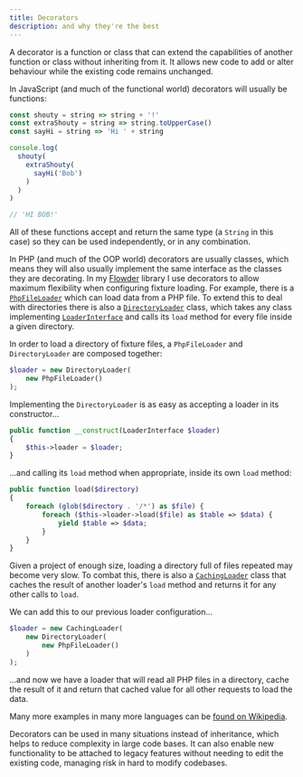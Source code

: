 ```yaml
---
title: Decorators
description: and why they're the best
---
```

A decorator is a function or class that can extend the capabilities of another function or class without inheriting from it. It allows new code to add or alter behaviour while the existing code remains unchanged.

In JavaScript (and much of the functional world) decorators will usually be functions:

```js
const shouty = string => string + '!'
const extraShouty = string => string.toUpperCase()
const sayHi = string => 'Hi ' + string

console.log(
  shouty(
    extraShouty(
      sayHi('Bob')
    )
  )
)

// 'HI BOB!'
```

All of these functions accept and return the same type (a `String` in this case) so they can be used independently, or in any combination.

In PHP (and much of the OOP world) decorators are usually classes, which means they will also usually implement the same interface as the classes they are decorating. In my [Flowder](https://github.com/imjoehaines/flowder) library I use decorators to allow maximum flexibility when configuring fixture loading. For example, there is a [`PhpFileLoader`](https://github.com/imjoehaines/flowder/blob/145ad96abd049ab4dc30427c374578001359e73f/src/Loader/PhpFileLoader.php) which can load data from a PHP file. To extend this to deal with directories there is also a [`DirectoryLoader`](https://github.com/imjoehaines/flowder/blob/145ad96abd049ab4dc30427c374578001359e73f/src/Loader/DirectoryLoader.php) class, which takes any class implementing [`LoaderInterface`](https://github.com/imjoehaines/flowder/blob/145ad96abd049ab4dc30427c374578001359e73f/src/Loader/LoaderInterface.php) and calls its `load` method for every file inside a given directory.

In order to load a directory of fixture files, a `PhpFileLoader` and `DirectoryLoader` are composed together:

```php
$loader = new DirectoryLoader(
    new PhpFileLoader()
);
```

Implementing the `DirectoryLoader` is as easy as accepting a loader in its constructor&hellip;

```php
public function __construct(LoaderInterface $loader)
{
    $this->loader = $loader;
}
```

&hellip;and calling its `load` method when appropriate, inside its own `load` method:

```php
public function load($directory)
{
    foreach (glob($directory . '/*') as $file) {
        foreach ($this->loader->load($file) as $table => $data) {
            yield $table => $data;
        }
    }
}
```

Given a project of enough size, loading a directory full of files repeated may become very slow. To combat this, there is also a [`CachingLoader`](https://github.com/imjoehaines/flowder/blob/145ad96abd049ab4dc30427c374578001359e73f/src/Loader/CachingLoader.php) class that caches the result of another loader's `load` method and returns it for any other calls to `load`.

We can add this to our previous loader configuration&hellip;

```php
$loader = new CachingLoader(
    new DirectoryLoader(
        new PhpFileLoader()
    )
);
```

&hellip;and now we have a loader that will read all PHP files in a directory, cache the result of it and return that cached value for all other requests to load the data.

Many more examples in many more languages can be [found on Wikipedia](https://en.wikipedia.org/wiki/Decorator_pattern#Examples).

Decorators can be used in many situations instead of inheritance, which helps to reduce complexity in large code bases. It can also enable new functionality to be attached to legacy features without needing to edit the existing code, managing risk in hard to modify codebases.

